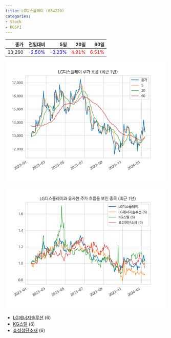 ```yaml
---
title: LG디스플레이 (034220)
categories:
- Stock
- KOSPI
---
```


|종가|전일대비|5일|20일|60일|
|---:|-------:|--:|---:|---:|
|13,260|<span style="color: blue">-2.50%</span>|<span style="color: blue">-0.23%</span>|<span style="color: red">4.91%</span>|<span style="color: red">6.51%</span>|


<!-- more -->

![034220](/assets/images/stock/034220.png)

![034220](/assets/images/stock/034220_sim.png)

- [LG에너지솔루션](/373220/) (6)
- [KG스틸](/016380/) (6)
- [효성첨단소재](//298050/) (6)